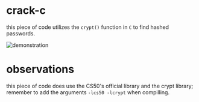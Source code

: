 # crack-c
this piece of code utilizes the ```crypt()``` function in ```C``` to find hashed passwords. 

![demonstration](https://i.imgur.com/Ssw2dzn.png)

# observations

this piece of code does use the CS50's official library and the crypt library; remember to add the arguments ```-lcs50 -lcrypt``` when compilling.

